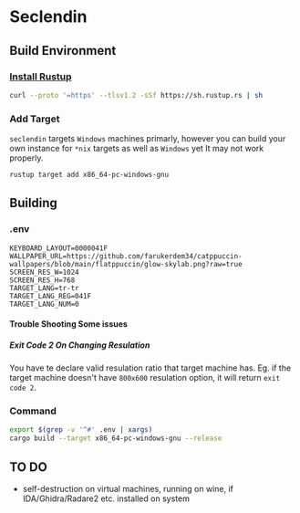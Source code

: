 # Seclendin

## Build Environment

### [Install Rustup](https://rustup.rs/)

```bash
curl --proto '=https' --tlsv1.2 -sSf https://sh.rustup.rs | sh
```

### Add Target

`seclendin` targets `Windows` machines primarly, however you can build your own instance for `*nix` targets as well as `Windows` yet It may not work properly.

```bash
rustup target add x86_64-pc-windows-gnu
```

## Building

### .env

```env
KEYBOARD_LAYOUT=0000041F
WALLPAPER_URL=https://github.com/farukerdem34/catppuccin-wallpapers/blob/main/flatppuccin/glow-skylab.png?raw=true
SCREEN_RES_W=1024
SCREEN_RES_H=768
TARGET_LANG=tr-tr
TARGET_LANG_REG=041F
TARGET_LANG_NUM=0
```

#### Trouble Shooting Some issues

##### Exit Code 2 On Changing Resulation

You have te declare valid resulation ratio that target machine has. Eg. if the target machine doesn't have `800x600` resulation option, it will return `exit code 2`.

### Command

```bash
export $(grep -v '^#' .env | xargs)
cargo build --target x86_64-pc-windows-gnu --release
```

## TO DO

- self-destruction on virtual machines, running on wine, if IDA/Ghidra/Radare2 etc. installed on system
